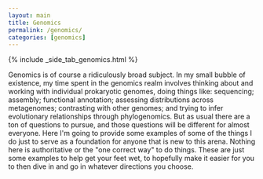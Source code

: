 ```yaml
---
layout: main
title: Genomics
permalink: /genomics/
categories: [genomics]
---
```


{% include _side_tab_genomics.html %}

Genomics is of course a ridiculously broad subject. In my small bubble of existence, my time spent in the genomics realm involves thinking about and working with individual prokaryotic genomes, doing things like: sequencing; assembly; functional annotation; assessing distributions across metagenomes; contrasting with other genomes; and trying to infer evolutionary relationships through phylogenomics. But as usual there are a ton of questions to pursue, and those questions will be different for almost everyone. Here I'm going to provide some examples of some of the things I do just to serve as a foundation for anyone that is new to this arena. Nothing here is authoritative or the "one correct way" to do things. These are just some examples to help get your feet wet, to hopefully make it easier for you to then dive in and go in whatever directions you choose.  
